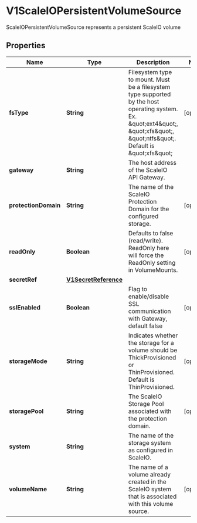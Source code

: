 

# V1ScaleIOPersistentVolumeSource

ScaleIOPersistentVolumeSource represents a persistent ScaleIO volume

## Properties

| Name | Type | Description | Notes |
|------------ | ------------- | ------------- | -------------|
|**fsType** | **String** | Filesystem type to mount. Must be a filesystem type supported by the host operating system. Ex. \&quot;ext4\&quot;, \&quot;xfs\&quot;, \&quot;ntfs\&quot;. Default is \&quot;xfs\&quot; |  [optional] |
|**gateway** | **String** | The host address of the ScaleIO API Gateway. |  |
|**protectionDomain** | **String** | The name of the ScaleIO Protection Domain for the configured storage. |  [optional] |
|**readOnly** | **Boolean** | Defaults to false (read/write). ReadOnly here will force the ReadOnly setting in VolumeMounts. |  [optional] |
|**secretRef** | [**V1SecretReference**](V1SecretReference.md) |  |  |
|**sslEnabled** | **Boolean** | Flag to enable/disable SSL communication with Gateway, default false |  [optional] |
|**storageMode** | **String** | Indicates whether the storage for a volume should be ThickProvisioned or ThinProvisioned. Default is ThinProvisioned. |  [optional] |
|**storagePool** | **String** | The ScaleIO Storage Pool associated with the protection domain. |  [optional] |
|**system** | **String** | The name of the storage system as configured in ScaleIO. |  |
|**volumeName** | **String** | The name of a volume already created in the ScaleIO system that is associated with this volume source. |  [optional] |



